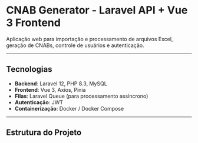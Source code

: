 # CNAB Generator - Laravel API + Vue 3 Frontend

Aplicação web para importação e processamento de arquivos Excel, geração de CNABs, controle de usuários e autenticação.

---

## Tecnologias

- **Backend**: Laravel 12, PHP 8.3, MySQL
- **Frontend**: Vue 3, Axios, Pinia
- **Filas**: Laravel Queue (para processamento assíncrono)
- **Autenticação**: JWT
- **Containerização**: Docker / Docker Compose

---

## Estrutura do Projeto
